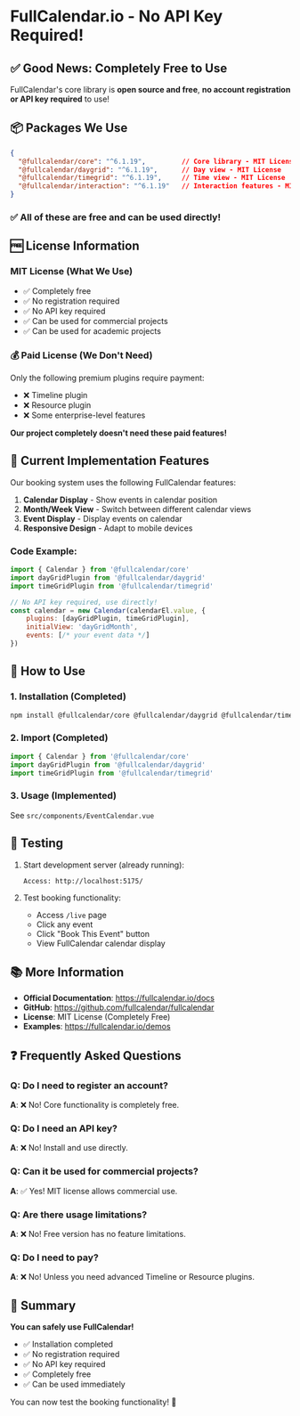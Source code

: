 # FullCalendar.io - No API Key Required!

## ✅ Good News: Completely Free to Use

FullCalendar's core library is **open source and free**, **no account registration or API key required** to use!

## 📦 Packages We Use

```json
{
  "@fullcalendar/core": "^6.1.19",         // Core library - MIT License
  "@fullcalendar/daygrid": "^6.1.19",      // Day view - MIT License
  "@fullcalendar/timegrid": "^6.1.19",     // Time view - MIT License
  "@fullcalendar/interaction": "^6.1.19"   // Interaction features - MIT License
}
```

### ✅ All of these are free and can be used directly!

## 🆓 License Information

### MIT License (What We Use)
- ✅ Completely free
- ✅ No registration required
- ✅ No API key required
- ✅ Can be used for commercial projects
- ✅ Can be used for academic projects

### 💰 Paid License (We Don't Need)
Only the following premium plugins require payment:
- ❌ Timeline plugin
- ❌ Resource plugin
- ❌ Some enterprise-level features

**Our project completely doesn't need these paid features!**

## 🎯 Current Implementation Features

Our booking system uses the following FullCalendar features:
1. **Calendar Display** - Show events in calendar position
2. **Month/Week View** - Switch between different calendar views
3. **Event Display** - Display events on calendar
4. **Responsive Design** - Adapt to mobile devices

### Code Example:
```javascript
import { Calendar } from '@fullcalendar/core'
import dayGridPlugin from '@fullcalendar/daygrid'
import timeGridPlugin from '@fullcalendar/timegrid'

// No API key required, use directly!
const calendar = new Calendar(calendarEl.value, {
    plugins: [dayGridPlugin, timeGridPlugin],
    initialView: 'dayGridMonth',
    events: [/* your event data */]
})
```

## 🚀 How to Use

### 1. Installation (Completed)
```bash
npm install @fullcalendar/core @fullcalendar/daygrid @fullcalendar/timegrid @fullcalendar/interaction
```

### 2. Import (Completed)
```javascript
import { Calendar } from '@fullcalendar/core'
import dayGridPlugin from '@fullcalendar/daygrid'
import timeGridPlugin from '@fullcalendar/timegrid'
```

### 3. Usage (Implemented)
See `src/components/EventCalendar.vue`

## 🧪 Testing

1. Start development server (already running):
   ```
   Access: http://localhost:5175/
   ```

2. Test booking functionality:
   - Access `/live` page
   - Click any event
   - Click "Book This Event" button
   - View FullCalendar calendar display

## 📚 More Information

- **Official Documentation**: https://fullcalendar.io/docs
- **GitHub**: https://github.com/fullcalendar/fullcalendar
- **License**: MIT License (Completely Free)
- **Examples**: https://fullcalendar.io/demos

## ❓ Frequently Asked Questions

### Q: Do I need to register an account?
**A**: ❌ No! Core functionality is completely free.

### Q: Do I need an API key?
**A**: ❌ No! Install and use directly.

### Q: Can it be used for commercial projects?
**A**: ✅ Yes! MIT license allows commercial use.

### Q: Are there usage limitations?
**A**: ❌ No! Free version has no feature limitations.

### Q: Do I need to pay?
**A**: ❌ No! Unless you need advanced Timeline or Resource plugins.

## 🎉 Summary

**You can safely use FullCalendar!**
- ✅ Installation completed
- ✅ No registration required
- ✅ No API key required
- ✅ Completely free
- ✅ Can be used immediately

You can now test the booking functionality! 🚀